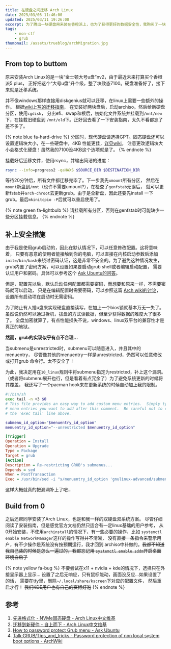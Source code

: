 ```yaml
---
title: 在硬盘之间迁移 Arch Linux
date: 2025/03/05 11:46:00
updated: 2025/03/11 19:26:00
excerpt: 为了腾出一块硬盘用来装在香橙派上，也为了获得更好的数据安全性，我购买了一块致态，并迁移了我的系统。虽然当时我的确是看的wiki安装的系统，但是过了一年半载后，我发现自己已经忘得差不多了。在重读wiki，迁移了系统后，我又发现grub有些“不安全”，却不曾想为了让grub“安全”有些麻烦...在帮同学装ArchLinux的时候，又遇到了新的麻烦...
tags:
    - non-ctf
    - grub
thumbnail: /assets/trueblog/archMigration.jpg
---
```


## From top to buttom

原来安装Arch Linux的是一块“金士顿大号u盘”nv2，由于最近未来打算买个香橙派5 plus，
正好把这个“大号u盘”升个级，整了块致态7100。硬盘准备好了，接下来就是迁移系统。

并不像windows那样直接用diskgenius就可以迁移，在linux上需要一些额外的操作。
根据[wiki上写的迁移指南](https://wiki.archlinuxcn.org/wiki/%E8%BF%81%E7%A7%BB%E5%88%B0%E6%96%B0%E7%A1%AC%E4%BB%B6#%E8%87%AA%E4%B8%8A%E8%80%8C%E4%B8%8B)，
在安装好两块盘后，启动archiso。然后给新硬盘分区，使用`cgdisk`，
分出efi、swap和根后，初始化文件系统并挂载到`/mnt/new`下，在挂载旧硬盘到
`/mnt/old`下。正好回去看了一下安装指南，太久不看都忘了差不多了。

{% note blue fa-hard-drive %}
分区时，现代硬盘请选择GPT。固态硬盘还可以设置逻辑块大小，在一些硬盘中，4KB
性能更佳，[详见wiki](https://wiki.archlinuxcn.org/wiki/%E5%85%88%E8%BF%9B%E6%A0%BC%E5%BC%8F%E5%8C%96#NVMe_%E5%9B%BA%E6%80%81%E7%A1%AC%E7%9B%98)。
注意更改逻辑块大小会格式化硬盘！虽然我的7100没4KB这个选项就是了。
{% endnote %}

挂载好后迁移文件，使用rsync，并输出简洁的进度：

```sh
rsync --info=progress2 -qaHAXS $SOURCE_DIR $DESTINATION_DIR
```

等待20分钟后，所有文件都迁移完毕了。下一步我先`umount`所有分区，
然后在`mount`新盘到`/mnt`（也许不需要umount?），在检查了`genfstab`无误后，
就可以更新fstab并`arch-chroot`去更新grub。由于是全新盘，因此还要先install
一下grub。最后`mkinitcpio -P`后就可以重启使用了。

{% note green fa-lightbulb %}
请挂载所有分区，否则在genfstab时可能缺少一些分区挂载信息。
{% endnote %}

## 补上安全措施

由于我是使用grub启动的，因此在默认情况下，可以任意修改配置。这将意味着，
只要有恶意的使用者能接触到你的电脑，可以直接在内核启动参数后添加
`init=/bin/bash`来绕过密码认证，这是非常不安全的。为了避免这种情况发生，
grub内置了密码方案，可以设置如果要启动grub shell或者编辑启动配置，
需要认证用户和密码。具体可以参考这个
[Ask Ubuntu的问答](https://askubuntu.com/questions/656206/how-to-password-protect-grub-menu)。

但是，配置完以后，默认启动任何配置都需要密码，而想要和原来一样，不需要密码就可以启动，
只是在编辑配置时需要密码，可以参照这篇
[Arch wiki的讨论](https://wiki.archlinux.org/title/Talk:GRUB/Tips_and_tricks#c-Beckab-2019-08-12T14:54:00.000Z-Password_protection_of_non_local_system_boot_options)，
设置所有启动项在启动时无需密码。

为了防止有人插u盘来实现硬盘直接读写，在加上一个bios锁就基本万无一失了。
虽然说仍然可以通过拆机，拔盘的方式读数据，但至少获得数据的难度大了很多了。
全盘加密就算了，有点性能损失不说，windows、linux双平台的兼容性才是真正的地狱。

**然而，grub的实现似乎有点不合理...**

当submenu是unrestricted时，submenu可以随意进入，并且其中的menuentry，
尽管像其他的menuentry一样是unrestricted，仍然可以任意修改或打开grub
命令行。太不安全了！

为此，我决定用在`10_linux`规则中将submenu指定为restricted，补上这个漏洞。
（或者将submenu展开也行，但是看着有点冗余了）为了避免系统更新的时候将其覆盖，
我还写了一个pacman hook来在更新系统的时候自动加上我的限制。

```sh 04_make_OS_entries_unrestricted
#!/bin/sh
exec tail -n +3 $0
# This file provides an easy way to add custom menu entries.  Simply type the
# menu entries you want to add after this comment.  Be careful not to change
# the 'exec tail' line above.

submenu_id_option="$menuentry_id_option"
menuentry_id_option="--unrestricted $menuentry_id_option"
```

```ini grub.hook
[Trigger]
Operation = Install
Operation = Upgrade
Type = Package
Target = grub
[Action]
Description = Re-restricting GRUB's submenus...
Depends = sed
When = PostTransaction
Exec = /usr/bin/sed -i "s/menuentry_id_option 'gnulinux-advanced/submenu_id_option 'gnulinux-advanced/g" /etc/grub.d/10_linux
```

这样大概就真的把漏洞补上了吧...

## Build from 0

之后还帮同学安装了Arch Linux，也是和我一样的双硬盘双系统方案。
尽管仔细阅读了安装指南，但是感觉官方文档仍然只适合有一定linux基础的用户参考，
从0开始安装，不使用`archinstall`的情况下，有一些必要的操作，比如
`systemctl enable NetworkManager`这样的操作写得并不清晰，
没有直接一条指令来警示用户，有不少操作是系统没有按预期运行，我才回到
archiso中补做的。~~我都不知道我自己装的时候是怎么一遍过的，我都忘记用
`systemctl enable sddm`开启桌面环境自启了~~

{% note yellow fa-bug %}
不要尝试在x11 + nvidia + kde的情况下，选择只在外接显示器上显示...
设置了之后无响应，只有鼠标能动，画面没反应...如果设置了的话，
需要在tty里，删除`~/.local/share/kscreen`下对应的配置文件，
然后重启才行！ ~~我们KDE用户也有自己的赛博灯泡~~
{% endnote %}

## 参考

1. [先进格式化 - NVMe固态硬盘 - Arch Linux中文维基](https://wiki.archlinuxcn.org/wiki/%E5%85%88%E8%BF%9B%E6%A0%BC%E5%BC%8F%E5%8C%96#NVMe_%E5%9B%BA%E6%80%81%E7%A1%AC%E7%9B%98)
2. [迁移到新硬件 - 自上而下 - Arch Linux中文维基](https://wiki.archlinuxcn.org/wiki/%E8%BF%81%E7%A7%BB%E5%88%B0%E6%96%B0%E7%A1%AC%E4%BB%B6#%E8%87%AA%E4%B8%8A%E8%80%8C%E4%B8%8B)
3. [How to password protect Grub menu - Ask Ubuntu](https://askubuntu.com/questions/656206/how-to-password-protect-grub-menu)
4. [Talk:GRUB/Tips_and_tricks - Password protection of non local system boot options - ArchWiki](https://wiki.archlinux.org/title/Talk:GRUB/Tips_and_tricks#c-Beckab-2019-08-12T14:54:00.000Z-Password_protection_of_non_local_system_boot_options)
